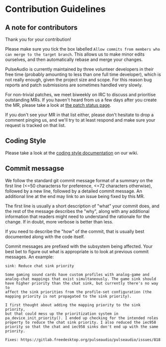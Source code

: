 # Contribution Guidelines

## A note for contributors

Thank you for your contribution!

Please make sure you tick the box labelled `Allow commits from members who can
merge to the target branch`. This allows us to make minor edits ourselves, and
then automatically rebase and merge your changes.

PulseAudio is currently maintained by three volunteer developers in their free
time (probably amounting to less than one full time developer), which is not
really enough, given the project size and scope. For this reason bug reports
and patch submissions are sometimes handled very slowly.

For non-trivial patches, we meet biweekly on IRC to discuss and prioritise
outstanding MRs. If you haven't heard from us a few days after you create the
MR, please take a look at [the patch status
page](https://www.freedesktop.org/wiki/Software/PulseAudio/PatchStatus/).

If you don't see your MR in that list either, please don't hesitate to drop a
comment pinging us, and we'll try to at least respond and make sure your
request is tracked on that list.

## Coding Style

Please take a look at the [coding style
documentation](https://www.freedesktop.org/wiki/Software/PulseAudio/Documentation/Developer/CodingStyle/)
on our wiki.

## Commit messagse

We follow the standard git commit message format of a summary on the first line
(<=50 characterss for preference, <=72 characters otherwise), followed by a new
line, followed by a detailed commit message. An additional line at the end may
link to an issue being fixed by this MR.

The first line is usually a short description of "what" your commit does, and
the rest of the message describes the "why", along with any additional
information that readers might need to understand the rationale for the change.
If in doubt, more verbose is better than less.

If you need to describe the "how" of the commit, that is usually best
documented along with the code itself.

Commit messages are prefixed with the subsystem being affected. Your best bet
to figure out what is appropriate is to look at previous commit messages. An
example:

```
sink: Reduce chat sink priority

Some gaming sound cards have custom profiles with analog-game and
analog-chat mappings that exist simultaneously. The game sink should
have higher priority than the chat sink, but currently there's no way to
affect the sink priorities from the profile-set configuration (the
mapping priority is not propagated to the sink priority).

I first thought about adding the mapping priority to the sink priority,
but that could mess up the prioritization system in
pa_device_init_priority(). I ended up checking for the intended roles
property to reduce the chat sink priority. I also reduced the iec958
priority so that the chat and iec958 sinks don't end up with the same
priority.

Fixes: https://gitlab.freedesktop.org/pulseaudio/pulseaudio/issues/818
```
